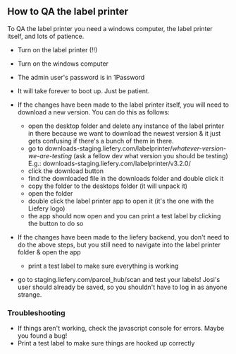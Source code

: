 ## How to QA the label printer

To QA the label printer you need a windows computer, the label printer itself, and lots of patience.

* Turn on the label printer (!!)
* Turn on the windows computer
* The admin user's password is in 1Password
* It will take forever to boot up. Just be patient.

* If the changes have been made to the label printer itself, you will need to download a new version. You can do this as follows:
  * open the desktop folder and delete any instance of the label printer in there because we want to download the newest version & it just gets confusing if there's a bunch of them in there.
  * go to downloads-staging.liefery.com/labelprinter/_whatever-version-we-are-testing_ (ask a fellow dev what version you should be testing) E.g.: downloads-staging.liefery.com/labelprinter/v3.2.0/
  * click the download button
  * find the downloaded file in the downloads folder and double click it
  * copy the folder to the desktops folder (it will unpack it)
  * open the folder
  * double click the label printer app to open it (it's the one with the Liefery logo)
  * the app should now open and you can print a test label by clicking the button to do so

* If the changes have been made to the liefery backend, you don't need to do the above steps, but you still need to navigate into the label printer folder & open the app
  * print a test label to make sure everything is working

* go to staging.liefery.com/parcel_hub/scan and test your labels! Josi's user should already be saved, so you shouldn't have to log in as anyone strange.

### Troubleshooting

* If things aren't working, check the javascript console for errors. Maybe you found a bug!
* Print a test label to make sure things are hooked up correctly
